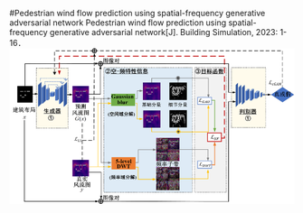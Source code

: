 #Pedestrian wind flow prediction using spatial-frequency generative adversarial network
Pedestrian wind flow prediction using spatial-frequency generative adversarial network[J]. Building Simulation, 2023: 1-16．
![introduction](SFGAN.png)